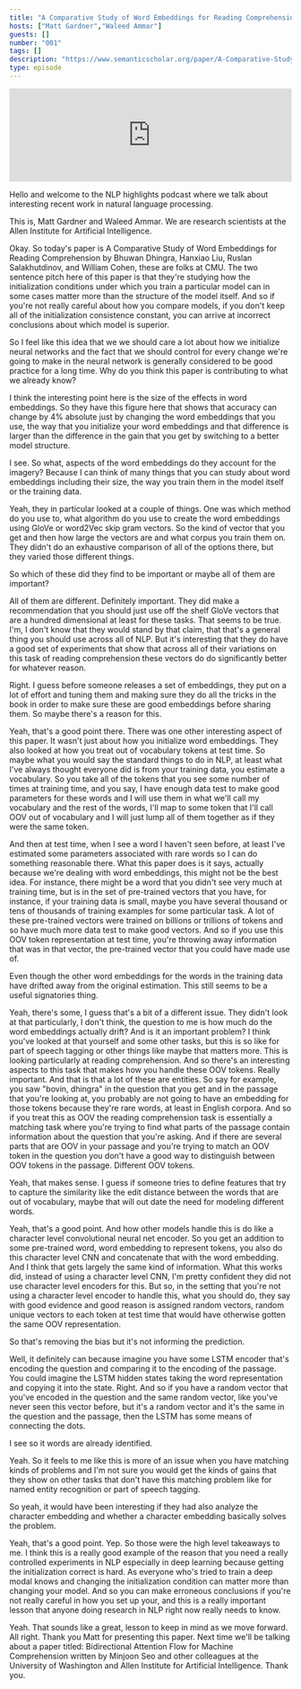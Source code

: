 ```yaml
---
title: "A Comparative Study of Word Embeddings for Reading Comprehension"
hosts: ["Matt Gardner","Waleed Ammar"]
guests: []
number: "001"
tags: []
description: "https://www.semanticscholar.org/paper/A-Comparative-Study-of-Word-Embeddings-for-Reading-Dhingra-Liu/3ec37205c9201fc891ab51da200e361fdc34bfb3"
type: episode
---
```


<iframe width="100%" height="166" scrolling="no" frameborder="no" src="https://w.soundcloud.com/player/?&url=https%3A%2F%2Fapi.soundcloud.com%2Ftracks%2F322195994&show_artwork=true&show_comments=false"></iframe>

<turn speaker="Matt Gardner" timestamp="00:00">

Hello and welcome to the NLP highlights podcast where we talk about interesting recent work in
natural language processing.

</turn>


<turn speaker="Waleed Ammar" timestamp="00:06">

This is, Matt Gardner and Waleed Ammar. We are research scientists at the Allen Institute for
Artificial Intelligence.

</turn>


<turn speaker="Matt Gardner" timestamp="00:12">

Okay. So today's paper is A Comparative Study of Word Embeddings for Reading Comprehension by Bhuwan
Dhingra, Hanxiao Liu, Ruslan Salakhutdinov, and William Cohen, these are folks at CMU. The two
sentence pitch here of this paper is that they're studying how the initialization conditions under
which you train a particular model can in some cases matter more than the structure of the model
itself. And so if you're not really careful about how you compare models, if you don't keep all of
the initialization consistence constant, you can arrive at incorrect conclusions about which model
is superior.

</turn>


<turn speaker="Waleed Ammar" timestamp="00:52">

So I feel like this idea that we we should care a lot about how we initialize neural networks and
the fact that we should control for every change we're going to make in the neural network is
generally considered to be good practice for a long time. Why do you think this paper is
contributing to what we already know?

</turn>


<turn speaker="Matt Gardner" timestamp="01:14">

I think the interesting point here is the size of the effects in word embeddings. So they have this
figure here that shows that accuracy can change by 4% absolute just by changing the word embeddings
that you use, the way that you initialize your word embeddings and that difference is larger than
the difference in the gain that you get by switching to a better model structure.

</turn>


<turn speaker="Waleed Ammar" timestamp="01:41">

I see. So what, aspects of the word embeddings do they account for the imagery? Because I can think
of many things that you can study about word embeddings including their size, the way you train them
in the model itself or the training data.

</turn>


<turn speaker="Matt Gardner" timestamp="01:56">

Yeah, they in particular looked at a couple of things. One was which method do you use to, what
algorithm do you use to create the word embeddings using GloVe or word2Vec skip gram vectors. So the
kind of vector that you get and then how large the vectors are and what corpus you train them on.
They didn't do an exhaustive comparison of all of the options there, but they varied those different
things.

</turn>


<turn speaker="Waleed Ammar" timestamp="02:20">

So which of these did they find to be important or maybe all of them are important?

</turn>


<turn speaker="Matt Gardner" timestamp="02:24">

All of them are different. Definitely important. They did make a recommendation that you should just
use off the shelf GloVe vectors that are a hundred dimensional at least for these tasks. That seems
to be true. I'm, I don't know that they would stand by that claim, that that's a general thing you
should use across all of NLP. But it's interesting that they do have a good set of experiments that
show that across all of their variations on this task of reading comprehension these vectors do do
significantly better for whatever reason.

</turn>


<turn speaker="Waleed Ammar" timestamp="02:58">

Right. I guess before someone releases a set of embeddings, they put on a lot of effort and tuning
them and making sure they do all the tricks in the book in order to make sure these are good
embeddings before sharing them. So maybe there's a reason for this.

</turn>


<turn speaker="Matt Gardner" timestamp="03:15">

Yeah, that's a good point there. There was one other interesting aspect of this paper. It wasn't
just about how you initialize word embeddings. They also looked at how you treat out of vocabulary
tokens at test time. So maybe what you would say the standard things to do in NLP, at least what
I've always thought everyone did is from your training data, you estimate a vocabulary. So you take
all of the tokens that you see some number of times at training time, and you say, I have enough
data test to make good parameters for these words and I will use them in what we'll call my
vocabulary and the rest of the words, I'll map to some token that I'll call OOV out of vocabulary
and I will just lump all of them together as if they were the same token.

</turn>


<turn speaker="Matt Gardner" timestamp="03:59">

And then at test time, when I see a word I haven't seen before, at least I've estimated some
parameters associated with rare words so I can do something reasonable there. What this paper does
is it says, actually because we're dealing with word embeddings, this might not be the best idea.
For instance, there might be a word that you didn't see very much at training time, but is in the
set of pre-trained vectors that you have, for instance, if your training data is small, maybe you
have several thousand or tens of thousands of training examples for some particular task. A lot of
these pre-trained vectors were trained on billions or trillions of tokens and so have much more data
test to make good vectors. And so if you use this OOV token representation at test time, you're
throwing away information that was in that vector, the pre-trained vector that you could have made
use of.

</turn>


<turn speaker="Waleed Ammar" timestamp="04:49">

Even though the other word embeddings for the words in the training data have drifted away from the
original estimation. This still seems to be a useful signatories thing.

</turn>


<turn speaker="Matt Gardner" timestamp="04:59">

Yeah, there's some, I guess that's a bit of a different issue. They didn't look at that
particularly, I don't think, the question to me is how much do the word embeddings actually drift?
And is it an important problem? I think you've looked at that yourself and some other tasks, but
this is so like for part of speech tagging or other things like maybe that matters more. This is
looking particularly at reading comprehension. And so there's an interesting aspects to this task
that makes how you handle these OOV tokens. Really important. And that is that a lot of these are
entities. So say for example, you saw "bovin, dhingra" in the question that you get and in the
passage that you're looking at, you probably are not going to have an embedding for those tokens
because they're rare words, at least in English corpora. And so if you treat this as OOV the reading
comprehension task is essentially a matching task where you're trying to find what parts of the
passage contain information about the question that you're asking. And if there are several parts
that are OOV in your passage and you're trying to match an OOV token in the question you don't have
a good way to distinguish between OOV tokens in the passage. Different OOV tokens.

</turn>


<turn speaker="Waleed Ammar" timestamp="06:17">

Yeah, that makes sense. I guess if someone tries to define features that try to capture the
similarity like the edit distance between the words that are out of vocabulary, maybe that will out
date the need for modeling different words.

</turn>


<turn speaker="Matt Gardner" timestamp="06:36">

Yeah, that's a good point. And how other models handle this is do like a character level
convolutional neural net encoder. So you get an addition to some pre-trained word, word embedding to
represent tokens, you also do this character level CNN and concatenate that with the word embedding.
And I think that gets largely the same kind of information. What this works did, instead of using a
character level CNN, I'm pretty confident they did not use character level encoders for this. But
so, in the setting that you're not using a character level encoder to handle this, what you should
do, they say with good evidence and good reason is assigned random vectors, random unique vectors to
each token at test time that would have otherwise gotten the same OOV representation.

</turn>


<turn speaker="Waleed Ammar" timestamp="07:22">

So that's removing the bias but it's not informing the prediction.

</turn>


<turn speaker="Matt Gardner" timestamp="07:27">

Well, it definitely can because imagine you have some LSTM encoder that's encoding the question and
comparing it to the encoding of the passage. You could imagine the LSTM hidden states taking the
word representation and copying it into the state. Right. And so if you have a random vector that
you've encoded in the question and the same random vector, like you've never seen this vector
before, but it's a random vector and it's the same in the question and the passage, then the LSTM
has some means of connecting the dots.

</turn>


<turn speaker="Waleed Ammar" timestamp="07:58">

I see so it words are already identified.

</turn>


<turn speaker="Matt Gardner" timestamp="07:58">

Yeah. So it feels to me like this is more of an issue when you have matching kinds of problems and
I'm not sure you would get the kinds of gains that they show on other tasks that don't have this
matching problem like for named entity recognition or part of speech tagging.

</turn>


<turn speaker="Waleed Ammar" timestamp="08:14">

So yeah, it would have been interesting if they had also analyze the character embedding and whether
a character embedding basically solves the problem.

</turn>


<turn speaker="Matt Gardner" timestamp="08:23">

Yeah, that's a good point. Yep. So those were the high level takeaways to me. I think this is a
really good example of the reason that you need a really controlled experiments in NLP especially in
deep learning because getting the initialization correct is hard. As everyone who's tried to train a
deep modal knows and changing the initialization condition can matter more than changing your model.
And so you can make erroneous conclusions if you're not really careful in how you set up your, and
this is a really important lesson that anyone doing research in NLP right now really needs to know.

</turn>


<turn speaker="Waleed Ammar" timestamp="09:00">

Yeah. That sounds like a great, lesson to keep in mind as we move forward. All right. Thank you Matt
for presenting this paper. Next time we'll be talking about a paper titled: Bidirectional Attention
Flow for Machine Comprehension written by Minjoon Seo and other colleagues at the University of
Washington and Allen Institute for Artificial Intelligence. Thank you.

</turn>
